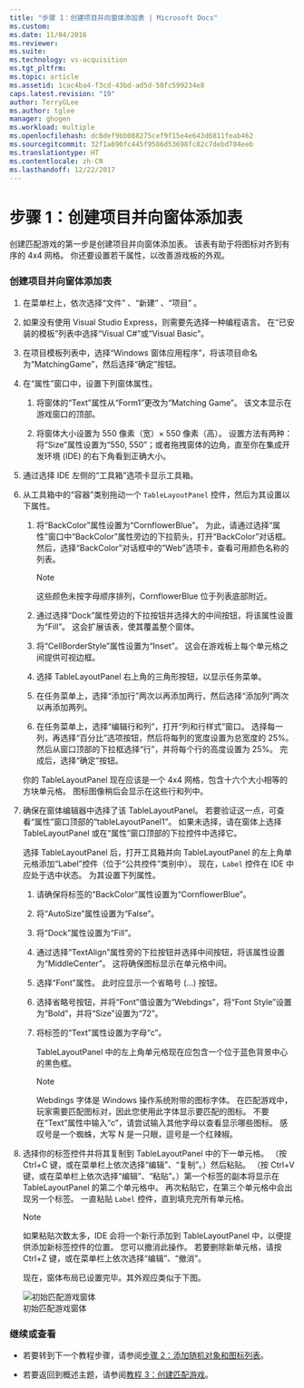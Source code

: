 ```yaml
---
title: "步骤 1：创建项目并向窗体添加表 | Microsoft Docs"
ms.custom: 
ms.date: 11/04/2016
ms.reviewer: 
ms.suite: 
ms.technology: vs-acquisition
ms.tgt_pltfrm: 
ms.topic: article
ms.assetid: 1cac4ba4-f3cd-43bd-ad5d-50fc599234e8
caps.latest.revision: "19"
author: TerryGLee
ms.author: tglee
manager: ghogen
ms.workload: multiple
ms.openlocfilehash: dc8def9bb088275cef9f15e4e643d6811feab462
ms.sourcegitcommit: 32f1a690fc445f9586d53698fc82c7debd784eeb
ms.translationtype: HT
ms.contentlocale: zh-CN
ms.lasthandoff: 12/22/2017
---
```

# <a name="step-1-create-a-project-and-add-a-table-to-your-form"></a>步骤 1：创建项目并向窗体添加表
创建匹配游戏的第一步是创建项目并向窗体添加表。 该表有助于将图标对齐到有序的 4x4 网格。 你还要设置若干属性，以改善游戏板的外观。  
  
### <a name="to-create-a-project-and-add-a-table-to-your-form"></a>创建项目并向窗体添加表  
  
1.  在菜单栏上，依次选择“文件” 、“新建” 、“项目” 。  
  
2.  如果没有使用 Visual Studio Express，则需要先选择一种编程语言。 在“已安装的模板”列表中选择“Visual C#”或“Visual Basic”。  
  
3.  在项目模板列表中，选择“Windows 窗体应用程序”，将该项目命名为“MatchingGame”，然后选择“确定”按钮。  
  
4.  在“属性”窗口中，设置下列窗体属性。  
  
    1.  将窗体的“Text”属性从“Form1”更改为“Matching Game”。 该文本显示在游戏窗口的顶部。  
  
    2.  将窗体大小设置为 550 像素（宽）× 550 像素（高）。 设置方法有两种：将“Size”属性设置为“550, 550”；或者拖拽窗体的边角，直至你在集成开发环境 (IDE) 的右下角看到正确大小。  
  
5.  通过选择 IDE 左侧的“工具箱”选项卡显示工具箱。  
  
6.  从工具箱中的“容器”类别拖动一个 `TableLayoutPanel` 控件，然后为其设置以下属性。  
  
    1.  将“BackColor”属性设置为“CornflowerBlue”。 为此，请通过选择“属性”窗口中“BackColor”属性旁边的下拉箭头，打开“BackColor”对话框。  然后，选择“BackColor”对话框中的“Web”选项卡，查看可用颜色名称的列表。  
  
        > [!NOTE]
        >  这些颜色未按字母顺序排列，CornflowerBlue 位于列表底部附近。  
  
    2.  通过选择“Dock”属性旁边的下拉按钮并选择大的中间按钮，将该属性设置为“Fill”。 这会扩展该表，使其覆盖整个窗体。  
  
    3.  将“CellBorderStyle”属性设置为“Inset”。 这会在游戏板上每个单元格之间提供可视边框。  
  
    4.  选择 TableLayoutPanel 右上角的三角形按钮，以显示任务菜单。  
  
    5.  在任务菜单上，选择“添加行”两次以再添加两行，然后选择“添加列”两次以再添加两列。  
  
    6.  在任务菜单上，选择“编辑行和列”，打开“列和行样式”窗口。 选择每一列，再选择“百分比”选项按钮，然后将每列的宽度设置为总宽度的 25%。 然后从窗口顶部的下拉框选择“行”，并将每个行的高度设置为 25%。 完成后，选择“确定”按钮。  
  
     你的 TableLayoutPanel 现在应该是一个 4x4 网格，包含十六个大小相等的方块单元格。 图标图像稍后会显示在这些行和列中。  
  
7.  确保在窗体编辑器中选择了该 TableLayoutPanel。 若要验证这一点，可查看“属性”窗口顶部的“tableLayoutPanel1”。 如果未选择，请在窗体上选择 TableLayoutPanel 或在“属性”窗口顶部的下拉控件中选择它。  
  
     选择 TableLayoutPanel 后，打开工具箱并向 TableLayoutPanel 的左上角单元格添加“Label”控件（位于“公共控件”类别中）。 现在，`Label` 控件在 IDE 中应处于选中状态。 为其设置下列属性。  
  
    1.  请确保将标签的“BackColor”属性设置为“CornflowerBlue”。  
  
    2.  将“AutoSize”属性设置为“False”。  
  
    3.  将“Dock”属性设置为“Fill”。  
  
    4.  通过选择“TextAlign”属性旁的下拉按钮并选择中间按钮，将该属性设置为“MiddleCenter”。 这将确保图标显示在单元格中间。  
  
    5.  选择“Font”属性。 此时应显示一个省略号 (...) 按钮。  
  
    6.  选择省略号按钮，并将“Font”值设置为“Webdings”，将“Font Style”设置为“Bold”，并将“Size”设置为“72”。  
  
    7.  将标签的“Text”属性设置为字母“c”。  
  
         TableLayoutPanel 中的左上角单元格现在应包含一个位于蓝色背景中心的黑色框。  
  
        > [!NOTE]
        >  Webdings 字体是 Windows 操作系统附带的图标字体。 在匹配游戏中，玩家需要匹配图标对，因此您使用此字体显示要匹配的图标。 不要在“Text”属性中输入“c”，请尝试输入其他字母以查看显示哪些图标。 感叹号是一个蜘蛛，大写 N 是一只眼，逗号是一个红辣椒。  
  
8.  选择你的标签控件并将其复制到 TableLayoutPanel 中的下一单元格。 （按 Ctrl+C 键，或在菜单栏上依次选择“编辑”、“复制”。）然后粘贴。 （按 Ctrl+V 键，或在菜单栏上依次选择“编辑”、“粘贴”。）第一个标签的副本将显示在 TableLayoutPanel 的第二个单元格中。 再次粘贴它，在第三个单元格中会出现另一个标签。 一直粘贴 `Label` 控件，直到填充完所有单元格。  
  
    > [!NOTE]
    >  如果粘贴次数太多，IDE 会将一个新行添加到 TableLayoutPanel 中，以便提供添加新标签控件的位置。 您可以撤消此操作。 若要删除新单元格，请按 Ctrl+Z 键，或在菜单栏上依次选择“编辑”、“撤消”。  
  
     现在，窗体布局已设置完毕。其外观应类似于下图。  
  
     ![初始匹配游戏窗体](../ide/media/express_tut4step1.png "Express_Tut4Step1")  
初始匹配游戏窗体  
  
### <a name="to-continue-or-review"></a>继续或查看  
  
-   若要转到下一个教程步骤，请参阅[步骤 2：添加随机对象和图标列表](../ide/step-2-add-a-random-object-and-a-list-of-icons.md)。  
  
-   若要返回到概述主题，请参阅[教程 3：创建匹配游戏](../ide/tutorial-3-create-a-matching-game.md)。
